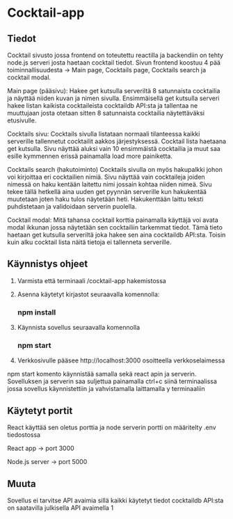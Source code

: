 
# Cocktail-app

## Tiedot
Cocktail sivusto jossa frontend on toteutettu reactilla ja backendiin on tehty node.js serveri josta haetaan cocktail tiedot. Sivun frontend koostuu 4 pää toiminnallisuudesta -> Main page, Cocktails page, Cocktails search ja cocktail modal.

Main page (pääsivu):
Hakee get kutsulla serveriltä 8 satunnaista cocktailia ja näyttää niiden kuvan ja nimen sivulla. Ensimmäisellä get kutsulla serveri hakee listan kaikista cocktaileista cocktaildb API:sta ja tallentaa ne muuttujaan josta otetaan sitten 8 satunnaista cocktailia näytettäväksi etusivulle.

Cocktails sivu:
Cocktails sivulla listataan normaali tilanteessa kaikki serverille tallennetut cocktailit aakkos järjestyksessä. Cocktail lista haetaana get kutsulla. Sivu näyttää aluksi vain 10 ensimmäistä cocktailia ja muut saa esille kymmennen erissä painamalla load more painiketta.

Cocktails search (hakutoiminto)
Cocktails sivulla on myös hakupalkki johon voi kirjoittaa eri cocktailien nimiä. Sivu näyttää vain cocktaileja joiden nimessä on haku kentään laitettu nimi jossain kohtaa niiden nimeä. Sivu tekee tällä hetkellä aina uuden get pyynnän serverille kun hakukentää muutetaan joten haku tulos näytetään heti. Hakukenttään laittu teksti puhdistetaan ja validoidaan serverin puolella.

Cocktail modal:
Mitä tahansa cocktail korttia painamalla käyttäjä voi avata modal ikkunan jossa näytetään sen cocktailiin tarkemmat tiedot. Tämä tieto haetaan get kutsulla serveriltä joka hakee sen aina cocktaildb API:sta. Toisin kuin alku cocktail lista näitä tietoja ei tallenneta serverille.

## Käynnistys ohjeet

1. Varmista että terminaali /cocktail-app hakemistossa

2. Asenna käytetyt kirjastot seuraavalla komennolla:
    ### npm install

3. Käynnista sovellus seuraavalla komennolla
    ### npm start

4. Verkkosivulle pääsee http://localhost:3000 osoitteella verkkoselaimessa

npm start komento käynnistää samalla sekä react apin ja serverin. Sovelluksen ja serverin saa suljettua painamalla ctrl+c siinä terminaalissa jossa sovellus käynnistettiin ja vahvistamalla laittamalla y terminaaliin

## Käytetyt portit

React käyttää sen oletus porttia ja node serverin portti on määritelty .env tiedostossa

React app -> port 3000

Node.js server -> port 5000

## Muuta

Sovellus ei tarvitse API avaimia sillä kaikki käytetyt tiedot cocktaildb API:sta on saatavilla julkisella API avaimella 1